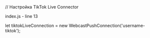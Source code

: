 // Настройка TikTok Live Connector

index.js - line 13


let tiktokLiveConnection = new WebcastPushConnection('username-tiktok');
